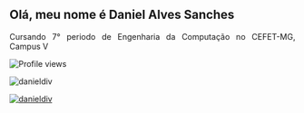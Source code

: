 ## Olá, meu nome é Daniel Alves Sanches
<div align="justify">
  <p>Cursando 7° periodo de Engenharia da Computação no CEFET-MG, Campus V<p>
</div

![Profile views](https://gpvc.arturio.dev/danieldiv)
  
<p align="left"> <img src="https://komarev.com/ghpvc/?username=danieldiv&label=Profile%20views&color=0e75b6&style=flat" alt="danieldiv" /> </p>

<p align="left"> <a href="https://github.com/ryo-ma/github-profile-trophy"><img src="https://github-profile-trophy.vercel.app/?username=danieldiv" alt="danieldiv" /></a> </p>

<!-- ![Top Langs](https://github-readme-stats.vercel.app/api/top-langs/?username=danieldiv&theme=dark) &nbsp;
![GitHub stats](https://github-readme-stats.vercel.app/api?username=danieldiv&show_icons=true&theme=dark&count_private=true) -->
